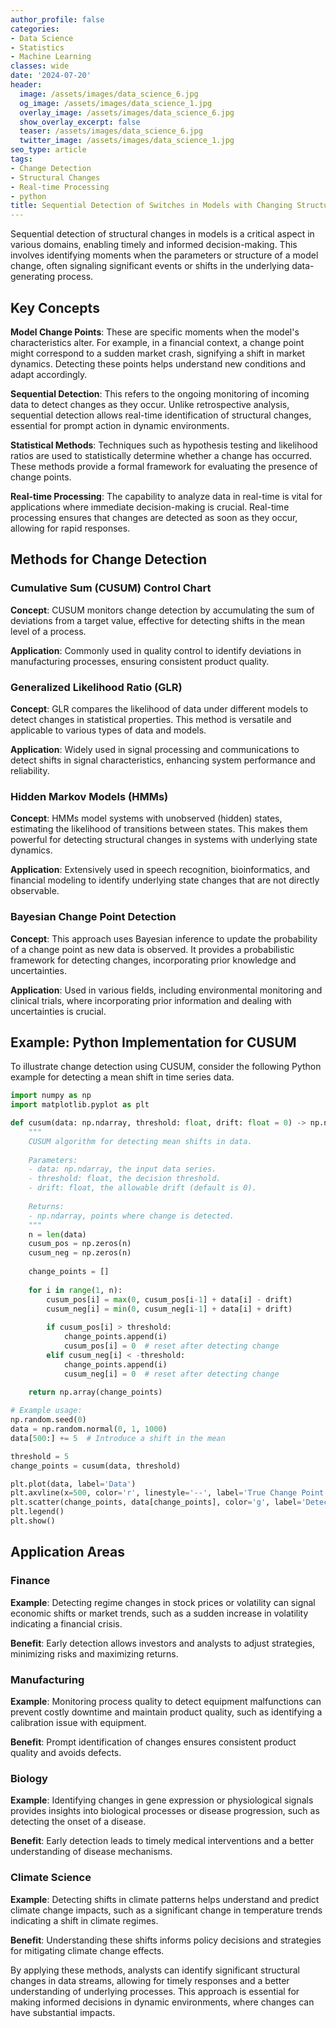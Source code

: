 ```yaml
---
author_profile: false
categories:
- Data Science
- Statistics
- Machine Learning
classes: wide
date: '2024-07-20'
header:
  image: /assets/images/data_science_6.jpg
  og_image: /assets/images/data_science_1.jpg
  overlay_image: /assets/images/data_science_6.jpg
  show_overlay_excerpt: false
  teaser: /assets/images/data_science_6.jpg
  twitter_image: /assets/images/data_science_1.jpg
seo_type: article
tags:
- Change Detection
- Structural Changes
- Real-time Processing
- python
title: Sequential Detection of Switches in Models with Changing Structures
---
```


Sequential detection of structural changes in models is a critical aspect in various domains, enabling timely and informed decision-making. This involves identifying moments when the parameters or structure of a model change, often signaling significant events or shifts in the underlying data-generating process.

## Key Concepts

**Model Change Points**: These are specific moments when the model's characteristics alter. For example, in a financial context, a change point might correspond to a sudden market crash, signifying a shift in market dynamics. Detecting these points helps understand new conditions and adapt accordingly.

**Sequential Detection**: This refers to the ongoing monitoring of incoming data to detect changes as they occur. Unlike retrospective analysis, sequential detection allows real-time identification of structural changes, essential for prompt action in dynamic environments.

**Statistical Methods**: Techniques such as hypothesis testing and likelihood ratios are used to statistically determine whether a change has occurred. These methods provide a formal framework for evaluating the presence of change points.

**Real-time Processing**: The capability to analyze data in real-time is vital for applications where immediate decision-making is crucial. Real-time processing ensures that changes are detected as soon as they occur, allowing for rapid responses.

## Methods for Change Detection

### Cumulative Sum (CUSUM) Control Chart

**Concept**: CUSUM monitors change detection by accumulating the sum of deviations from a target value, effective for detecting shifts in the mean level of a process.

**Application**: Commonly used in quality control to identify deviations in manufacturing processes, ensuring consistent product quality.

### Generalized Likelihood Ratio (GLR)

**Concept**: GLR compares the likelihood of data under different models to detect changes in statistical properties. This method is versatile and applicable to various types of data and models.

**Application**: Widely used in signal processing and communications to detect shifts in signal characteristics, enhancing system performance and reliability.

### Hidden Markov Models (HMMs)

**Concept**: HMMs model systems with unobserved (hidden) states, estimating the likelihood of transitions between states. This makes them powerful for detecting structural changes in systems with underlying state dynamics.

**Application**: Extensively used in speech recognition, bioinformatics, and financial modeling to identify underlying state changes that are not directly observable.

### Bayesian Change Point Detection

**Concept**: This approach uses Bayesian inference to update the probability of a change point as new data is observed. It provides a probabilistic framework for detecting changes, incorporating prior knowledge and uncertainties.

**Application**: Used in various fields, including environmental monitoring and clinical trials, where incorporating prior information and dealing with uncertainties is crucial.

## Example: Python Implementation for CUSUM

To illustrate change detection using CUSUM, consider the following Python example for detecting a mean shift in time series data.

```python
import numpy as np
import matplotlib.pyplot as plt

def cusum(data: np.ndarray, threshold: float, drift: float = 0) -> np.ndarray:
    """
    CUSUM algorithm for detecting mean shifts in data.
    
    Parameters:
    - data: np.ndarray, the input data series.
    - threshold: float, the decision threshold.
    - drift: float, the allowable drift (default is 0).
    
    Returns:
    - np.ndarray, points where change is detected.
    """
    n = len(data)
    cusum_pos = np.zeros(n)
    cusum_neg = np.zeros(n)
    
    change_points = []
    
    for i in range(1, n):
        cusum_pos[i] = max(0, cusum_pos[i-1] + data[i] - drift)
        cusum_neg[i] = min(0, cusum_neg[i-1] + data[i] + drift)
        
        if cusum_pos[i] > threshold:
            change_points.append(i)
            cusum_pos[i] = 0  # reset after detecting change
        elif cusum_neg[i] < -threshold:
            change_points.append(i)
            cusum_neg[i] = 0  # reset after detecting change
    
    return np.array(change_points)

# Example usage:
np.random.seed(0)
data = np.random.normal(0, 1, 1000)
data[500:] += 5  # Introduce a shift in the mean

threshold = 5
change_points = cusum(data, threshold)

plt.plot(data, label='Data')
plt.axvline(x=500, color='r', linestyle='--', label='True Change Point')
plt.scatter(change_points, data[change_points], color='g', label='Detected Change Points')
plt.legend()
plt.show()
```

## Application Areas

### Finance

**Example**: Detecting regime changes in stock prices or volatility can signal economic shifts or market trends, such as a sudden increase in volatility indicating a financial crisis.

**Benefit**: Early detection allows investors and analysts to adjust strategies, minimizing risks and maximizing returns.

### Manufacturing

**Example**: Monitoring process quality to detect equipment malfunctions can prevent costly downtime and maintain product quality, such as identifying a calibration issue with equipment.

**Benefit**: Prompt identification of changes ensures consistent product quality and avoids defects.

### Biology

**Example**: Identifying changes in gene expression or physiological signals provides insights into biological processes or disease progression, such as detecting the onset of a disease.

**Benefit**: Early detection leads to timely medical interventions and a better understanding of disease mechanisms.

### Climate Science

**Example**: Detecting shifts in climate patterns helps understand and predict climate change impacts, such as a significant change in temperature trends indicating a shift in climate regimes.

**Benefit**: Understanding these shifts informs policy decisions and strategies for mitigating climate change effects.

By applying these methods, analysts can identify significant structural changes in data streams, allowing for timely responses and a better understanding of underlying processes. This approach is essential for making informed decisions in dynamic environments, where changes can have substantial impacts.
